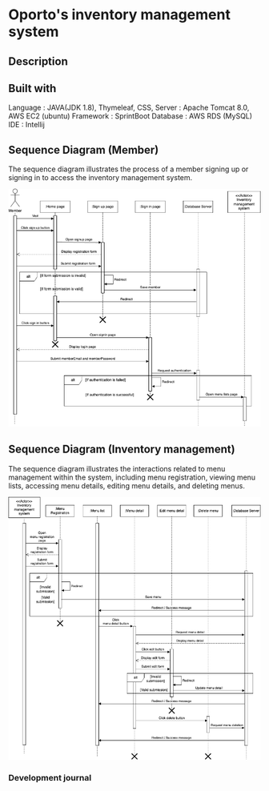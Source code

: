 # Oporto's inventory management system
## Description
## Built with
Language : JAVA(JDK 1.8), Thymeleaf, CSS, 
Server : Apache Tomcat 8.0, AWS EC2 (ubuntu)
Framework : SprintBoot
Database : AWS RDS (MySQL)
IDE : Intellij

## Sequence Diagram (Member)
The sequence diagram illustrates the process of a member signing up or signing in to access the inventory management system.

![Sequence Diagram](sequence_diagram(Member).drawio.png)


## Sequence Diagram (Inventory management)
The sequence diagram illustrates the interactions related to menu management within the system, including menu registration, viewing menu lists, accessing menu details, editing menu details, and deleting menus.

![Sequence Diagram](sequence_diagram(Inventory).drawio.png)
### Development journal

